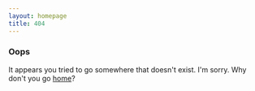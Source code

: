 ```yaml
---
layout: homepage
title: 404
---
```


### Oops

It appears you tried to go somewhere that doesn't exist. I'm sorry. Why don't you go [home](http://www.reddit.com)?